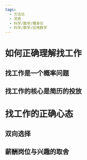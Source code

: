 ```yaml
---
tags:
  - 方法论
  - 灵感
  - 科学/数学/概率论
  - 科学/数学/应用数学
---
```

# 如何正确理解找工作
## 找工作是一个概率问题
## 找工作的核心是简历的投放
# 找工作的正确心态
## 双向选择
## 薪酬岗位与兴趣的取舍

